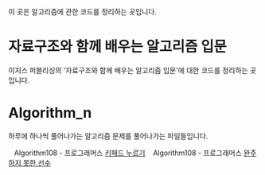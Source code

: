 
이 곳은 알고리즘에 관한 코드를 정리하는 곳입니다.

# 자료구조와 함께 배우는 알고리즘 입문
이지스 퍼블리싱의 '자료구조와 함께 배우는 알고리즘 입문'에 대한 코드를 정리하는 곳입니다.

# Algorithm_n
하루에 하나씩 풀어나가는 알고리즘 문제를 풀어나가는 파일들입니다.

&nbsp;&nbsp;&nbsp;Algorithm108 - 프로그래머스 [키패드 누르기](https://programmers.co.kr/learn/courses/30/lessons/67256)
&nbsp;&nbsp;&nbsp;Algorithm108 - 프로그래머스 [완주하지 못한 선수](https://programmers.co.kr/learn/courses/30/lessons/42576)
